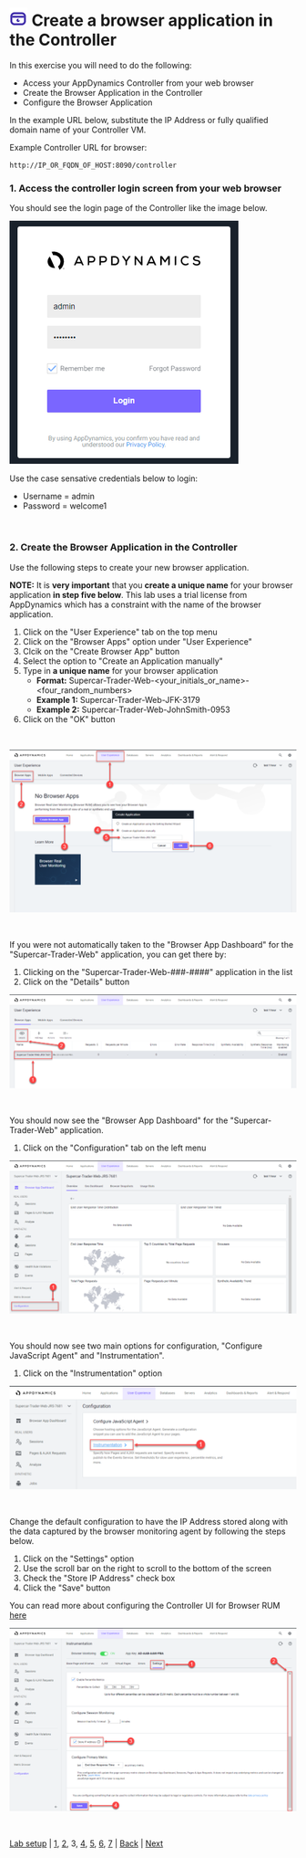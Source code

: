 ![Lab Icon](./assets/images/lab-icon.png) Create a browser application in the Controller
=========================================================================

In this exercise you will need to do the following:

- Access your AppDynamics Controller from your web browser
- Create the Browser Application in the Controller
- Configure the Browser Application

In the example URL below, substitute the IP Address or fully qualified domain name of your Controller VM. 

Example Controller URL for browser:

```
http://IP_OR_FQDN_OF_HOST:8090/controller
```

### **1.** Access the controller login screen from your web browser
You should see the login page of the Controller like the image below.

![Controller Login Screen](./assets/images/03-controller-login.png)

Use the case sensative credentials below to login:

- Username = admin 
- Password = welcome1

<br>

### **2.** Create the Browser Application in the Controller

Use the following steps to create your new browser application.

**NOTE:** It is **very important** that you **create a unique name** for your browser application **in step five below**.  This lab uses a trial license from AppDynamics which has a constraint with the name of the browser application.

1. Click on the "User Experience" tab on the top menu
2. Click on the "Browser Apps" option under "User Experience"
3. Clcik on the "Create Browser App" button
4. Select the option to "Create an Application manually"
5. Type in **a unique name** for your browser application
   - **Format:** Supercar-Trader-Web-<your_initials_or_name>-<four_random_numbers>
   - **Example 1:** Supercar-Trader-Web-JFK-3179
   - **Example 2:** Supercar-Trader-Web-JohnSmith-0953
7. Click on the "OK" button

<br>

![BRUM Dash 1](./assets/images/03-brum-dashboard-01.png)

<br>

If you were not automatically taken to the "Browser App Dashboard" for the "Supercar-Trader-Web" application, you can get there by:

1. Clicking on the "Supercar-Trader-Web-###-####" application in the list
2. Click on the "Details" button

![BRUM Dash 2](./assets/images/03-brum-dashboard-02.png)

<br>

You should now see the "Browser App Dashboard" for the "Supercar-Trader-Web" application.  

1. Click on the "Configuration" tab on the left menu

![BRUM Dash 3](./assets/images/03-brum-dashboard-03.png)

<br>

You should now see two main options for configuration, "Configure JavaScript Agent" and "Instrumentation".

1. Click on the "Instrumentation" option

![BRUM Dash 4](./assets/images/03-brum-dashboard-04.png)

<br>

Change the default configuration to have the IP Address stored along with the data captured by the browser monitoring agent by following the steps below.

1. Click on the "Settings" option
2. Use the scroll bar on the right to scroll to the bottom of the screen
3. Check the "Store IP Address" check box
4. Click the "Save" button

You can read more about configuring the Controller UI for Browser RUM [here](https://docs.appdynamics.com/display/latest/Configure+the+Controller+UI+for+Browser+RUM)

![BRUM Dash 5](./assets/images/03-brum-dashboard-05.png)

<br>


[Lab setup](../101-00-appd-vm-setup/lab-exercise-01.md) | [1](lab-exercise-01.md), [2](lab-exercise-02.md), 3, [4](lab-exercise-04.md), [5](lab-exercise-05.md), [6](lab-exercise-06.md), [7](lab-exercise-07.md) | [Back](lab-exercise-02.md) | [Next](lab-exercise-04.md)
